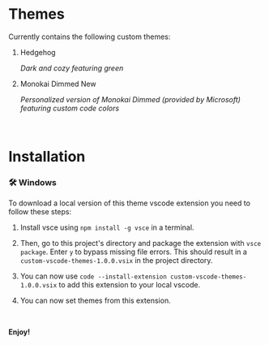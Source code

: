 # Themes

Currently contains the following custom themes:
  1. Hedgehog
     
     *Dark and cozy featuring green*
  3. Monokai Dimmed New
     
     *Personalized version of Monokai Dimmed (provided by Microsoft) featuring custom code colors*

&nbsp;

# Installation

### 🛠️ Windows

To download a local version of this theme vscode extension you need to follow these steps:

  1. Install vsce using `npm install -g vsce` in a terminal.

  2. Then, go to this project's directory and package the extension with `vsce package`. Enter `y` to bypass missing file errors. This should result in a `custom-vscode-themes-1.0.0.vsix` in the project directory.

  3. You can now use `code --install-extension custom-vscode-themes-1.0.0.vsix` to add this extension to your local vscode.

  4. You can now set themes from this extension.

&nbsp;

**Enjoy!**
